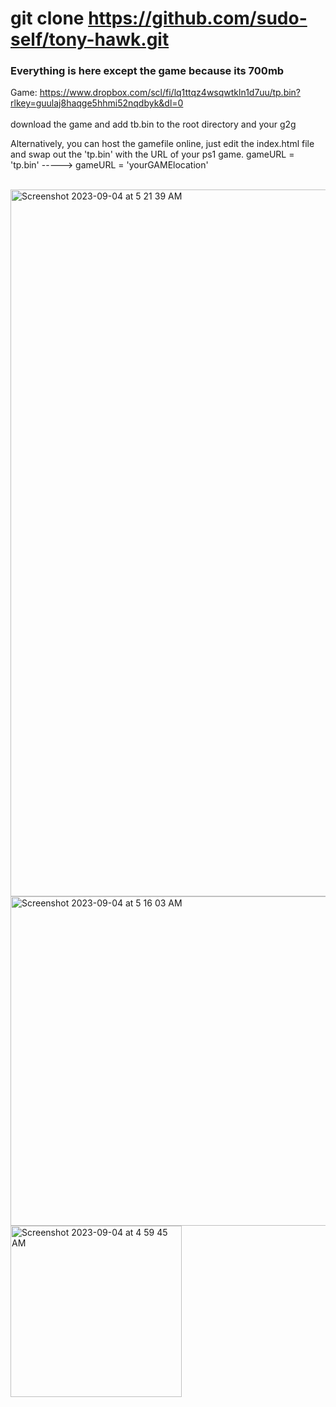# git clone https://github.com/sudo-self/tony-hawk.git
### Everything is here except the game because its 700mb<br>
Game: https://www.dropbox.com/scl/fi/lq1ttqz4wsqwtkln1d7uu/tp.bin?rlkey=guulaj8haqge5hhmi52nqdbyk&dl=0  <br><br>
download the game and add tb.bin to the root directory and your g2g<br>

Alternatively, you can host the gamefile online, just edit the index.html file and swap out the 'tp.bin' with the URL of your ps1 game.  gameURL = 'tp.bin' ----->  gameURL = 'yourGAMElocation'  <br><br>


<img width="1131" alt="Screenshot 2023-09-04 at 5 21 39 AM" src="https://github.com/sudo-self/tony-hawk/assets/119916323/ed28e385-00d5-4dda-b440-3f95e38b29cf"><br>
<img width="527" alt="Screenshot 2023-09-04 at 5 16 03 AM" src="https://github.com/sudo-self/tony-hawk/assets/119916323/cac06c7f-6f83-40ac-a8a2-44dcf3eb87e9"><br>
<img width="274" alt="Screenshot 2023-09-04 at 4 59 45 AM" src="https://github.com/sudo-self/tony-hawk/assets/119916323/5da550e5-5ef8-488d-8f40-f48bb6e83dea">
